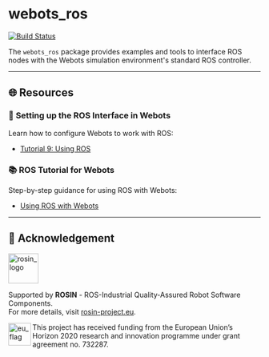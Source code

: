 # webots_ros

[![Build Status](http://build.ros.org/buildStatus/icon?job=Mbin_uB64__webots_ros__ubuntu_bionic_amd64__binary&subject=Noetic)](http://build.ros.org/job/Mbin_uB64__webots_ros__ubuntu_bionic_amd64__binary/)

The `webots_ros` package provides examples and tools to interface ROS nodes with the Webots simulation environment's standard ROS controller.

---

## 🌐 **Resources**

### 🔧 **Setting up the ROS Interface in Webots**
Learn how to configure Webots to work with ROS:  
- [Tutorial 9: Using ROS](https://www.cyberbotics.com/doc/guide/tutorial-9-using-ros)

### 📚 **ROS Tutorial for Webots**
Step-by-step guidance for using ROS with Webots:  
- [Using ROS with Webots](https://www.cyberbotics.com/doc/guide/using-ros)

---

## 🤝 **Acknowledgement**

<a href="http://rosin-project.eu">
  <img src="http://rosin-project.eu/wp-content/uploads/rosin_ack_logo_wide.png" alt="rosin_logo" height="60">
</a>

Supported by **ROSIN** - ROS-Industrial Quality-Assured Robot Software Components.  
For more details, visit [rosin-project.eu](http://rosin-project.eu).

<img src="http://rosin-project.eu/wp-content/uploads/rosin_eu_flag.jpg" alt="eu_flag" height="45" align="left">

This project has received funding from the European Union’s Horizon 2020 research and innovation programme under grant agreement no. 732287.

